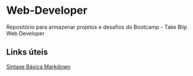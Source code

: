 # Web-Developer
Repositório para armazenar projetos e desafios do Bootcamp - Take Blip Web Developer

## Links úteis
[Sintaxe Básica Markdown](https//www.markdownguide.org/basic-syntax/)
